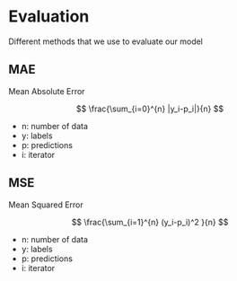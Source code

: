 # Evaluation

Different methods that we use to evaluate our model

## MAE

Mean Absolute Error

$$ \frac{\sum_{i=0}^{n} |y_i-p_i|}{n} $$

* n: number of data
* y: labels
* p: predictions
* i: iterator

## MSE

Mean Squared Error

$$ \frac{\sum_{i=1}^{n} (y_i-p_i)^2 }{n} $$

* n: number of data
* y: labels
* p: predictions
* i: iterator
